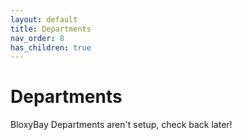 ```yaml
---
layout: default
title: Departments
nav_order: 8
has_children: true
---
```


# Departments
BloxyBay Departments aren't setup, check back later!
